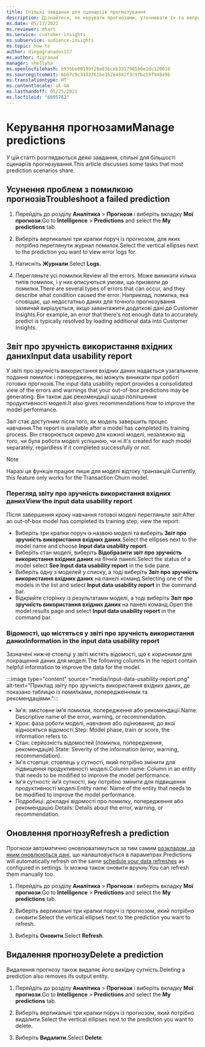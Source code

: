 ```yaml
---
title: Спільні завдання для сценаріїв прогнозування
description: Дізнайтеся, як керувати прогнозами, уточнювати їх та виправляти неполадки.
ms.date: 05/17/2021
ms.reviewer: mhart
ms.service: customer-insights
ms.subservice: audience-insights
ms.topic: how-to
author: diegogranados117
ms.author: digranad
manager: shellyha
ms.openlocfilehash: b935be08199f20e83bceb3317985b0e1dc120016
ms.sourcegitcommit: 6b07c9c3102761be162e4842f3c9fbc19f948a9b
ms.translationtype: HT
ms.contentlocale: uk-UA
ms.lasthandoff: 05/25/2021
ms.locfileid: "6095762"
---
```

# <a name="manage-predictions"></a><span data-ttu-id="25da2-103">Керування прогнозами</span><span class="sxs-lookup"><span data-stu-id="25da2-103">Manage predictions</span></span>

<span data-ttu-id="25da2-104">У цій статті розглядаються деякі завдання, спільні для більшості сценаріїв прогнозування.</span><span class="sxs-lookup"><span data-stu-id="25da2-104">This article discusses some tasks that most prediction scenarios share.</span></span>

## <a name="troubleshoot-a-failed-prediction"></a><span data-ttu-id="25da2-105">Усунення проблем з помилкою прогнозів</span><span class="sxs-lookup"><span data-stu-id="25da2-105">Troubleshoot a failed prediction</span></span>

1. <span data-ttu-id="25da2-106">Перейдіть до розділу **Аналітика** > **Прогнози** і виберіть вкладку **Мої прогнози**.</span><span class="sxs-lookup"><span data-stu-id="25da2-106">Go to **Intelligence** > **Predictions** and select the **My predictions** tab.</span></span>

1. <span data-ttu-id="25da2-107">Виберіть вертикальні три крапки поруч із прогнозом, для яких потрібно переглянути журнал помилок.</span><span class="sxs-lookup"><span data-stu-id="25da2-107">Select the vertical ellipses next to the prediction you want to view error logs for.</span></span>

1. <span data-ttu-id="25da2-108">Натисніть **Журнали**.</span><span class="sxs-lookup"><span data-stu-id="25da2-108">Select **Logs**.</span></span>

1. <span data-ttu-id="25da2-109">Перегляньте усі помилки.</span><span class="sxs-lookup"><span data-stu-id="25da2-109">Review all the errors.</span></span> <span data-ttu-id="25da2-110">Може виникати кілька типів помилок, і у них описуються умови, що призвели до помилки.</span><span class="sxs-lookup"><span data-stu-id="25da2-110">There are several types of errors that can occur, and they describe what condition caused the error.</span></span> <span data-ttu-id="25da2-111">Наприклад, помилка, яка сповіщає, що недостатньо даних для точного прогнозування зазвичай вирішується, якщо завантажити додаткові дані до Customer Insights.</span><span class="sxs-lookup"><span data-stu-id="25da2-111">For example, an error that there's not enough data to accurately predict is typically resolved by loading additional data into Customer Insights.</span></span>

## <a name="input-data-usability-report"></a><span data-ttu-id="25da2-112">Звіт про зручність використання вхідних даних</span><span class="sxs-lookup"><span data-stu-id="25da2-112">Input data usability report</span></span>

<span data-ttu-id="25da2-113">У звіті про зручність використання вхідних даних надається узагальнене подання помилок і попереджень, які можуть виникати при роботі готових прогнозів.</span><span class="sxs-lookup"><span data-stu-id="25da2-113">The input data usability report provides a consolidated view of the errors and warnings that your out-of-box predictions may be generating.</span></span> <span data-ttu-id="25da2-114">Він також дає рекомендації щодо поліпшення продуктивності моделі.</span><span class="sxs-lookup"><span data-stu-id="25da2-114">It also gives recommendations how to improve the model performance.</span></span>

<span data-ttu-id="25da2-115">Звіт стає доступним після того, як модель завершить процес навчання.</span><span class="sxs-lookup"><span data-stu-id="25da2-115">The report is available after a model has completed its training process.</span></span> <span data-ttu-id="25da2-116">Він створюється окремо для кожної моделі, незалежно від того, чи була робота моделі успішною, чи ні.</span><span class="sxs-lookup"><span data-stu-id="25da2-116">It's created for each model separately, regardless if it completed successfully or not.</span></span>

> [!NOTE]
> <span data-ttu-id="25da2-117">Наразі ця функція працює лише для моделі відтоку транзакцій.</span><span class="sxs-lookup"><span data-stu-id="25da2-117">Currently, this feature only works for the Transaction Churn model.</span></span>

### <a name="view-the-input-data-usability-report"></a><span data-ttu-id="25da2-118">Перегляд звіту про зручність використання вхідних даних</span><span class="sxs-lookup"><span data-stu-id="25da2-118">View the input data usability report</span></span>

<span data-ttu-id="25da2-119">Після завершення кроку навчання готової моделі перегляньте звіт:</span><span class="sxs-lookup"><span data-stu-id="25da2-119">After an out-of-box model has completed its training step, view the report:</span></span>
- <span data-ttu-id="25da2-120">Виберіть три крапки поруч із назвою моделі та виберіть **Звіт про зручність використання вхідних даних**.</span><span class="sxs-lookup"><span data-stu-id="25da2-120">Select the ellipses next to the model name and choose **Input data usability report**.</span></span>
- <span data-ttu-id="25da2-121">Виберіть стан моделі, виберіть **Відобразити звіт про зручність використання вхідних даних** на бічній панелі.</span><span class="sxs-lookup"><span data-stu-id="25da2-121">Select the status of a model select **See Input data usability report** in the side pane.</span></span>
- <span data-ttu-id="25da2-122">Виберіть одну з моделей у списку, а тоді виберіть **Звіт про зручність використання вхідних даних** на панелі команд.</span><span class="sxs-lookup"><span data-stu-id="25da2-122">Selecting one of the models in the list and select **Input data usability report** in the command bar.</span></span>
- <span data-ttu-id="25da2-123">Відкрийте сторінку із результатами моделі, а тоді виберіть **Звіт про зручність використання вхідних даних** на панелі команд.</span><span class="sxs-lookup"><span data-stu-id="25da2-123">Open the model results page and select **Input data usability report** in the command bar.</span></span>

### <a name="information-in-the-input-data-usability-report"></a><span data-ttu-id="25da2-124">Відомості, що містяться у звіті про зручність використання даних</span><span class="sxs-lookup"><span data-stu-id="25da2-124">Information in the input data usability report</span></span>

<span data-ttu-id="25da2-125">Зазначені нижче стовпці у звіті містять відомості, що є корисними для покращення даних для моделі.</span><span class="sxs-lookup"><span data-stu-id="25da2-125">The following columns in the report contain helpful information to improve the data for the model.</span></span>

:::image type="content" source="media/input-data-usability-report.png" alt-text="Приклад звіту про зручність використання вхідних даних, де показано таблицю із помилками, попередженнями та рекомендаціями.":::

- <span data-ttu-id="25da2-127">Ім'я: змістовне ім'я помилки, попередження або рекомендації.</span><span class="sxs-lookup"><span data-stu-id="25da2-127">Name: Descriptive name of the error, warning, or recommendation.</span></span>
- <span data-ttu-id="25da2-128">Крок: фаза роботи моделі, навчання або оцінювання, до якої відносяться відомості.</span><span class="sxs-lookup"><span data-stu-id="25da2-128">Step: Model phase, train or score, the information refers to.</span></span>
- <span data-ttu-id="25da2-129">Стан: серйозність відомостей (помилка, попередження, рекомендація).</span><span class="sxs-lookup"><span data-stu-id="25da2-129">State: Severity of the information (error, warning, recommendation).</span></span>
- <span data-ttu-id="25da2-130">Ім'я стовпця: стовпець у сутності, який потрібно змінити для підвищення продуктивності моделі.</span><span class="sxs-lookup"><span data-stu-id="25da2-130">Column name: Column in an entity that needs to be modified to improve the model performance.</span></span>
- <span data-ttu-id="25da2-131">Ім'я сутності: ім’я сутності, яку потрібно змінити для підвищення продуктивності моделі.</span><span class="sxs-lookup"><span data-stu-id="25da2-131">Entity name: Name of the entity that needs to be modified to improve the model performance.</span></span>
- <span data-ttu-id="25da2-132">Подробиці: докладні відомості про помилку, попередження або рекомендацію.</span><span class="sxs-lookup"><span data-stu-id="25da2-132">Details: Details about the error, warning, or recommendation.</span></span>

## <a name="refresh-a-prediction"></a><span data-ttu-id="25da2-133">Оновлення прогнозу</span><span class="sxs-lookup"><span data-stu-id="25da2-133">Refresh a prediction</span></span>

<span data-ttu-id="25da2-134">Прогнози автоматично оновлюватимуться за тим самим [розкладом, за яким оновлюються дані](system.md#schedule-tab), що налаштовується в параметрах.</span><span class="sxs-lookup"><span data-stu-id="25da2-134">Predictions will automatically refresh on the same [schedule your data refreshes](system.md#schedule-tab) as configured in settings.</span></span> <span data-ttu-id="25da2-135">Їх можна також оновити вручну.</span><span class="sxs-lookup"><span data-stu-id="25da2-135">You can refresh them manually too.</span></span>

1. <span data-ttu-id="25da2-136">Перейдіть до розділу **Аналітика** > **Прогнози** і виберіть вкладку **Мої прогнози**.</span><span class="sxs-lookup"><span data-stu-id="25da2-136">Go to **Intelligence** > **Predictions** and select the **My predictions** tab.</span></span>

1. <span data-ttu-id="25da2-137">Виберіть вертикальні три крапки поруч із прогнозом, який потрібно оновити.</span><span class="sxs-lookup"><span data-stu-id="25da2-137">Select the vertical ellipses next to the prediction you want to refresh.</span></span>

1. <span data-ttu-id="25da2-138">Виберіть **Оновити**.</span><span class="sxs-lookup"><span data-stu-id="25da2-138">Select **Refresh**.</span></span>

## <a name="delete-a-prediction"></a><span data-ttu-id="25da2-139">Видалення прогнозу</span><span class="sxs-lookup"><span data-stu-id="25da2-139">Delete a prediction</span></span>

<span data-ttu-id="25da2-140">Видалення прогнозу також видаляє його вихідну сутність.</span><span class="sxs-lookup"><span data-stu-id="25da2-140">Deleting a prediction also removes its output entity.</span></span>

1. <span data-ttu-id="25da2-141">Перейдіть до розділу **Аналітика** > **Прогнози** і виберіть вкладку **Мої прогнози**.</span><span class="sxs-lookup"><span data-stu-id="25da2-141">Go to **Intelligence** > **Predictions** and select the **My predictions** tab.</span></span>

1. <span data-ttu-id="25da2-142">Виберіть вертикальні три крапки поруч із прогнозом, який потрібно видалити.</span><span class="sxs-lookup"><span data-stu-id="25da2-142">Select the vertical ellipses next to the prediction you want to delete.</span></span>

1. <span data-ttu-id="25da2-143">Виберіть **Видалити**.</span><span class="sxs-lookup"><span data-stu-id="25da2-143">Select **Delete**.</span></span>
